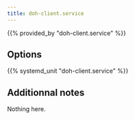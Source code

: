 ```yaml
---
title: doh-client.service
---
```


{{% provided_by "doh-client.service" %}}

## Options

{{% systemd_unit "doh-client.service" %}}

## Additionnal notes

Nothing here.